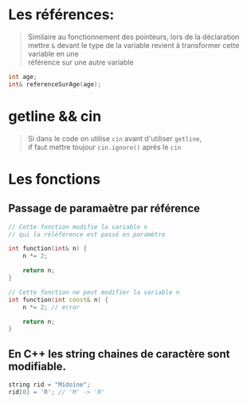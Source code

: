 # Les références:

> Similaire au fonctionnement des pointeurs, lors de la déclaration <br />
> mettre `&` devant le type de la variable revient à transformer cette variable en une <br />
> référence sur une autre variable

```cpp
int age;
int& referenceSurAge(age);
```

# getline && cin

> Si dans le code on utilise `cin` avant d'utiliser `getline`, <br />
> if faut mettre toujour `cin.ignore()` après le `cin`

# Les fonctions

## Passage de paramaètre par référence

```cpp
// Cette fonction modifie la variable n 
// qui la réléférence est passé en paramètre

int function(int& n) {
	n *= 2;

	return n;
} 

// Cette fonction ne peut modifier la variable n 
int function(int const& n) {
	n *= 2; // error

	return n;
} 
```

## En C++ les string chaines de caractère sont modifiable.

```cpp
string rid = "Midoine";
rid[0] = 'R'; // 'M' -> 'R'
```